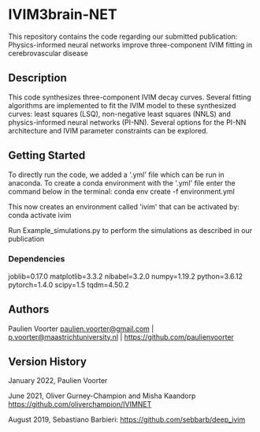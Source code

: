 # IVIM3brain-NET

This repository contains the code regarding our submitted publication: Physics-informed neural networks improve three-component IVIM fitting in cerebrovascular disease

## Description
This code synthesizes three-component IVIM decay curves. Several fitting algorithms are implemented to fit the IVIM model to these synthesized curves: least squares (LSQ), non-negative least squares (NNLS) and physics-informed neural networks (PI-NN). 
Several options for the PI-NN architecture and IVIM parameter constraints can be explored.

## Getting Started
To directly run the code, we added a '.yml' file which can be run in anaconda. To create a conda environment with the '.yml' file enter the command below in the terminal: conda env create -f environment.yml 

This now creates an environment called 'ivim' that can be activated by: conda activate ivim


Run Example_simulations.py to perform the simulations as described in our publication

### Dependencies
joblib=0.17.0
matplotlib=3.3.2
nibabel=3.2.0
numpy=1.19.2
python=3.6.12
pytorch=1.4.0
scipy=1.5
tqdm=4.50.2

## Authors
Paulien Voorter paulien.voorter@gmail.com | p.voorter@maastrichtuniversity.nl | https://github.com/paulienvoorter


## Version History

January 2022,     Paulien Voorter

June 2021,        Oliver Gurney-Champion and Misha Kaandorp https://github.com/oliverchampion/IVIMNET

August 2019,      Sebastiano Barbieri: https://github.com/sebbarb/deep_ivim

